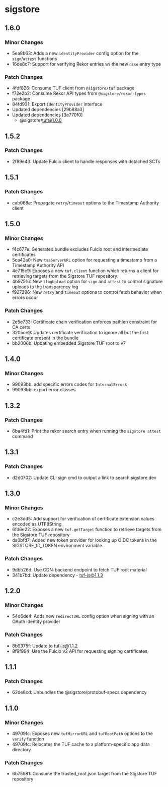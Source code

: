 # sigstore

## 1.6.0

### Minor Changes

- 5ea8b63: Adds a new `identityProvider` config option for the `sign`/`attest` functions
- 16de8c7: Support for verifying Rekor entries w/ the new `dsse` entry type

### Patch Changes

- 4fdf826: Consume TUF client from `@sigstore/tuf` package
- f72e2b2: Consume Rekor API types from `@sigstore/rekor-types` package
- 84fd931: Export `IdentityProvider` interface
- Updated dependencies [29b88a3]
- Updated dependencies [3e770f0]
  - @sigstore/tuf@1.0.0

## 1.5.2

### Patch Changes

- 2f89e43: Update Fulcio client to handle responses with detached SCTs

## 1.5.1

### Patch Changes

- cab068e: Propagate `retry`/`timeout` options to the Timestamp Authority client

## 1.5.0

### Minor Changes

- f4c677e: Generated bundle excludes Fulcio root and intermediate certificates
- 5ca42a0: New `tsaServerURL` option for requesting a timestamp from a Timestamp Authority API
- 4e715c9: Exposes a new `tuf.client` function which returns a client for retrieving targets from the Sigstore TUF repository.
- 4b97516: New `tlogUpload` option for `sign` and `attest` to control signature uploads to the transparency log
- f927296: New `retry` and `timeout` options to control fetch behavior when errors occur

### Patch Changes

- 2e5e733: Certificate chain verification enforces pathlen constraint for CA certs
- 3205ce9: Updates certificate verification to ignore all but the first certificate present in the bundle
- bb2006b: Updating embedded Sigstore TUF root to v7

## 1.4.0

### Minor Changes

- 99093bb: add specific errors codes for `InternalError`s
- 99093bb: export error classes

## 1.3.2

### Patch Changes

- 6ba4fd1: Print the rekor search entry when running the `sigstore attest` command

## 1.3.1

### Patch Changes

- d2d0702: Update CLI sign cmd to output a link to search.sigstore.dev

## 1.3.0

### Minor Changes

- c2e3dd5: Add support for verification of certificate extension values encoded as UTF8String
- 6fd6e22: Exposes a new `tuf.getTarget` function to retrieve targets from the Sigstore TUF repository
- da0bfd7: Added new token provider for looking up OIDC tokens in the SIGSTORE_ID_TOKEN environment variable.

### Patch Changes

- 9dbb26d: Use CDN-backend endpoint to fetch TUF root material
- 341b7bd: Update dependency - tuf-js@1.1.3

## 1.2.0

### Minor Changes

- 54d6de4: Adds new `redirectURL` config option when signing with an OAuth identity provider

### Patch Changes

- 8b9375f: Update to tuf-js@1.1.2
- 8f9f994: Use the Fulcio v2 API for requesting signing certificates

## 1.1.1

### Patch Changes

- 62de8cd: Unbundles the @sigstore/protobuf-specs dependency

## 1.1.0

### Minor Changes

- 49709fc: Exposes new `tufMirrorURL` and `tufRootPath` options to the `verify` function
- 49709fc: Relocates the TUF cache to a platform-specific app data directory

### Patch Changes

- 6b75981: Consume the trusted_root.json target from the Sigstore TUF repository
